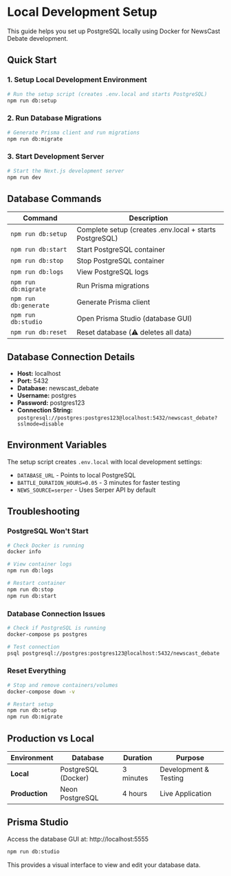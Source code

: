 # Local Development Setup

This guide helps you set up PostgreSQL locally using Docker for NewsCast Debate development.

## Quick Start

### 1. Setup Local Development Environment

```bash
# Run the setup script (creates .env.local and starts PostgreSQL)
npm run db:setup
```

### 2. Run Database Migrations

```bash
# Generate Prisma client and run migrations
npm run db:migrate
```

### 3. Start Development Server

```bash
# Start the Next.js development server
npm run dev
```

## Database Commands

| Command | Description |
|---------|-------------|
| `npm run db:setup` | Complete setup (creates .env.local + starts PostgreSQL) |
| `npm run db:start` | Start PostgreSQL container |
| `npm run db:stop` | Stop PostgreSQL container |
| `npm run db:logs` | View PostgreSQL logs |
| `npm run db:migrate` | Run Prisma migrations |
| `npm run db:generate` | Generate Prisma client |
| `npm run db:studio` | Open Prisma Studio (database GUI) |
| `npm run db:reset` | Reset database (⚠️ deletes all data) |

## Database Connection Details

- **Host:** localhost
- **Port:** 5432
- **Database:** newscast_debate
- **Username:** postgres
- **Password:** postgres123
- **Connection String:** `postgresql://postgres:postgres123@localhost:5432/newscast_debate?sslmode=disable`

## Environment Variables

The setup script creates `.env.local` with local development settings:

- `DATABASE_URL` - Points to local PostgreSQL
- `BATTLE_DURATION_HOURS=0.05` - 3 minutes for faster testing
- `NEWS_SOURCE=serper` - Uses Serper API by default

## Troubleshooting

### PostgreSQL Won't Start
```bash
# Check Docker is running
docker info

# View container logs
npm run db:logs

# Restart container
npm run db:stop
npm run db:start
```

### Database Connection Issues
```bash
# Check if PostgreSQL is running
docker-compose ps postgres

# Test connection
psql postgresql://postgres:postgres123@localhost:5432/newscast_debate
```

### Reset Everything
```bash
# Stop and remove containers/volumes
docker-compose down -v

# Restart setup
npm run db:setup
npm run db:migrate
```

## Production vs Local

| Environment | Database | Duration | Purpose |
|-------------|----------|----------|---------|
| **Local** | PostgreSQL (Docker) | 3 minutes | Development & Testing |
| **Production** | Neon PostgreSQL | 4 hours | Live Application |

## Prisma Studio

Access the database GUI at: http://localhost:5555

```bash
npm run db:studio
```

This provides a visual interface to view and edit your database data.

